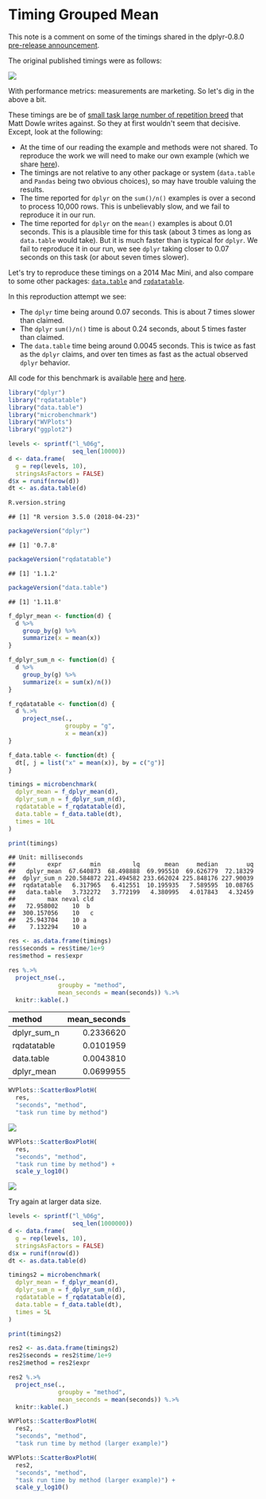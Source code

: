 Timing Grouped Mean
================

This note is a comment on some of the timings shared in the dplyr-0.8.0 [pre-release announcement](https://www.tidyverse.org/articles/2018/12/dplyr-0-8-0-release-candidate/).

The original published timings were as follows:

[![](timings_summarise_mean_dplyr-0-8-0.jpg)](https://www.tidyverse.org/articles/2018/12/dplyr-0-8-0-release-candidate/)

With performance metrics: measurements are marketing. So let's dig in the above a bit.

These timings are be of [small task large number of repetition breed](https://cran.r-project.org/web/packages/data.table/vignettes/datatable-benchmarking.html#avoid-microbenchmark...-times100) that Matt Dowle writes against. So they at first wouldn't seem that decisive. Except, look at the following:

-   At the time of our reading the example and methods were not shared. To reproduce the work we will need to make our own example (which we share [here](https://github.com/WinVector/rqdatatable/blob/master/extras/TimingGroupedMean.Rmd)).
-   The timings are not relative to any other package or system (`data.table` and `Pandas` being two obvious choices), so may have trouble valuing the results.
-   The time reported for `dplyr` on the `sum()/n()` examples is over a second to process 10,000 rows. This is unbelievably slow, and we fail to reproduce it in our run.
-   The time reported for `dplyr` on the `mean()` examples is about 0.01 seconds. This is a plausible time for this task (about 3 times as long as `data.table` would take). But it is much faster than is typical for `dplyr`. We fail to reproduce it in our run, we see `dplyr` taking closer to 0.07 seconds on this task (or about seven times slower).

Let's try to reproduce these timings on a 2014 Mac Mini, and also compare to some other packages: [`data.table`](https://CRAN.R-project.org/package=data.table) and [`rqdatatable`](https://CRAN.R-project.org/package=rqdatatable).

In this reproduction attempt we see:

-   The `dplyr` time being around 0.07 seconds. This is about 7 times slower than claimed.
-   The `dplyr` `sum()/n()` time is about 0.24 seconds, about 5 times faster than claimed.
-   The `data.table` time being around 0.0045 seconds. This is twice as fast as the `dplyr` claims, and over ten times as fast as the actual observed `dplyr` behavior.

All code for this benchmark is available [here](https://github.com/WinVector/rqdatatable/blob/master/extras/TimingGroupedMean.Rmd) and [here](https://github.com/WinVector/rqdatatable/blob/master/extras/TimingGroupedMean.md).

``` r
library("dplyr")
library("rqdatatable")
library("data.table")
library("microbenchmark")
library("WVPlots")
library("ggplot2")
```

``` r
levels <- sprintf("l_%06g", 
                  seq_len(10000))
d <- data.frame(
  g = rep(levels, 10),
  stringsAsFactors = FALSE)
d$x = runif(nrow(d))
dt <- as.data.table(d)
```

``` r
R.version.string
```

    ## [1] "R version 3.5.0 (2018-04-23)"

``` r
packageVersion("dplyr")
```

    ## [1] '0.7.8'

``` r
packageVersion("rqdatatable")
```

    ## [1] '1.1.2'

``` r
packageVersion("data.table")
```

    ## [1] '1.11.8'

``` r
f_dplyr_mean <- function(d) {
  d %>% 
    group_by(g) %>%
    summarize(x = mean(x))
}

f_dplyr_sum_n <- function(d) {
  d %>% 
    group_by(g) %>%
    summarize(x = sum(x)/n())
}

f_rqdatatable <- function(d) {
  d %.>%
    project_nse(., 
                groupby = "g", 
                x = mean(x))
}

f_data.table <- function(dt) {
  dt[, j = list("x" = mean(x)), by = c("g")]
}
```

``` r
timings = microbenchmark(
  dplyr_mean = f_dplyr_mean(d),
  dplyr_sum_n = f_dplyr_sum_n(d),
  rqdatatable = f_rqdatatable(d),
  data.table = f_data.table(dt),
  times = 10L
)
```

``` r
print(timings)
```

    ## Unit: milliseconds
    ##         expr        min         lq       mean     median        uq
    ##   dplyr_mean  67.640873  68.498888  69.995510  69.626779  72.18329
    ##  dplyr_sum_n 220.584872 221.494582 233.662024 225.848176 227.90039
    ##  rqdatatable   6.317965   6.412551  10.195935   7.589595  10.08765
    ##   data.table   3.732272   3.772199   4.380995   4.017843   4.32459
    ##         max neval cld
    ##   72.958002    10  b 
    ##  300.157056    10   c
    ##   25.943704    10 a  
    ##    7.132294    10 a

``` r
res <- as.data.frame(timings)
res$seconds = res$time/1e+9
res$method = res$expr

res %.>%
  project_nse(.,
              groupby = "method",
              mean_seconds = mean(seconds)) %.>%
  knitr::kable(.)
```

| method        |  mean\_seconds|
|:--------------|--------------:|
| dplyr\_sum\_n |      0.2336620|
| rqdatatable   |      0.0101959|
| data.table    |      0.0043810|
| dplyr\_mean   |      0.0699955|

``` r
WVPlots::ScatterBoxPlotH(
  res, 
  "seconds", "method", 
  "task run time by method")
```

![](TimingGroupedMean_files/figure-markdown_github/present-1.png)

``` r
WVPlots::ScatterBoxPlotH(
  res,  
  "seconds", "method", 
  "task run time by method") + 
  scale_y_log10()
```

![](TimingGroupedMean_files/figure-markdown_github/present-2.png)

Try again at larger data size.

``` r
levels <- sprintf("l_%06g", 
                  seq_len(1000000))
d <- data.frame(
  g = rep(levels, 10),
  stringsAsFactors = FALSE)
d$x = runif(nrow(d))
dt <- as.data.table(d)
```

``` r
timings2 = microbenchmark(
  dplyr_mean = f_dplyr_mean(d),
  dplyr_sum_n = f_dplyr_sum_n(d),
  rqdatatable = f_rqdatatable(d),
  data.table = f_data.table(dt),
  times = 5L
)
```

``` r
print(timings2)

res2 <- as.data.frame(timings2)
res2$seconds = res2$time/1e+9
res2$method = res2$expr

res2 %.>%
  project_nse(.,
              groupby = "method",
              mean_seconds = mean(seconds)) %.>%
  knitr::kable(.)

WVPlots::ScatterBoxPlotH(
  res2, 
  "seconds", "method", 
  "task run time by method (larger example)")

WVPlots::ScatterBoxPlotH(
  res2,  
  "seconds", "method", 
  "task run time by method (larger example)") + 
  scale_y_log10()
```
